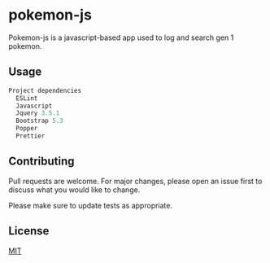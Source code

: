 # pokemon-js

Pokemon-js is a javascript-based app used to log and search gen 1 pokemon. 


## Usage

```javascript
Project dependencies
  ESLint
  Javascript
  Jquery 3.5.1
  Bootstrap 5.3
  Popper
  Prettier

```

## Contributing

Pull requests are welcome. For major changes, please open an issue first
to discuss what you would like to change.

Please make sure to update tests as appropriate.

## License

[MIT](https://choosealicense.com/licenses/mit/)
